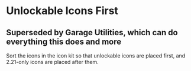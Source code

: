 # Unlockable Icons First

## Superseded by Garage Utilities, which can do everything this does and more

Sort the icons in the icon kit so that unlockable icons are placed first, and 2.21-only icons are placed after them.
